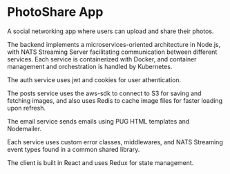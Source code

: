 # PhotoShare App

A social networking app where users can upload and share their photos.

The backend implements a microservices-oriented architecture in Node.js, with NATS Streaming Server facilitating communication between different services. Each service is containerized with Docker, and container management and orchestration is handled by Kubernetes.

The auth service uses jwt and cookies for user athentication.

The posts service uses the aws-sdk to connect to S3 for saving and fetching images, and also uses Redis to cache image files for faster loading upon refresh.

The email service sends emails using PUG HTML templates and Nodemailer.

Each service uses custom error classes, middlewares, and NATS Streaming event types found in a common shared library.

The client is built in React and uses Redux for state management.
